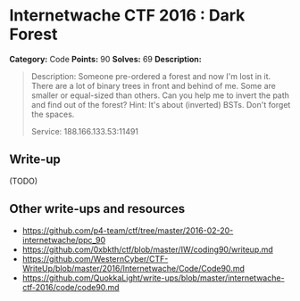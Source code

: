 # Internetwache CTF 2016 : Dark Forest

**Category:** Code
**Points:** 90
**Solves:** 69
**Description:**

> Description: Someone pre-ordered a forest and now I'm lost in it. There are a lot of binary trees in front and behind of me. Some are smaller or equal-sized than others. Can you help me to invert the path and find out of the forest? Hint: It's about (inverted) BSTs. Don't forget the spaces.
> 
> 
> Service: 188.166.133.53:11491


## Write-up

(TODO)

## Other write-ups and resources

* <https://github.com/p4-team/ctf/tree/master/2016-02-20-internetwache/ppc_90>
* <https://github.com/0xbkth/ctf/blob/master/IW/coding90/writeup.md>
* <https://github.com/WesternCyber/CTF-WriteUp/blob/master/2016/Internetwache/Code/Code90.md>
* <https://github.com/QuokkaLight/write-ups/blob/master/internetwache-ctf-2016/code/code90.md>
